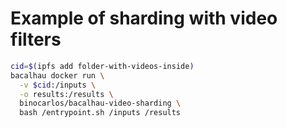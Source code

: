 # Example of sharding with video filters

```bash
cid=$(ipfs add folder-with-videos-inside)
bacalhau docker run \
  -v $cid:/inputs \
  -o results:/results \
  binocarlos/bacalhau-video-sharding \
  bash /entrypoint.sh /inputs /results
```